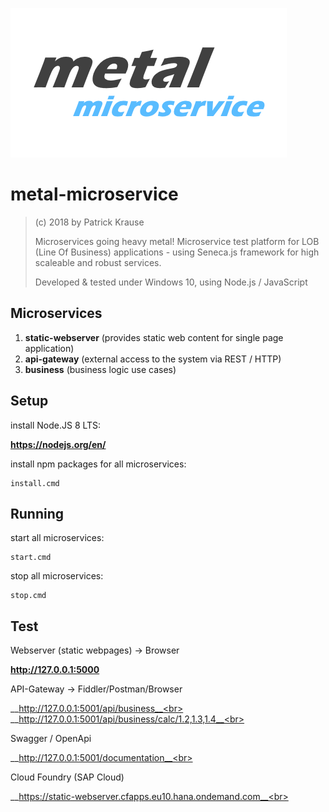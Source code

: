 ![Logo](https://github.com/PKrause79/metal-microservice/blob/master/metal-microservice-logo.png)

# metal-microservice

> (c) 2018 by Patrick Krause
> 
> Microservices going heavy metal! Microservice test platform for LOB (Line Of Business) 
> applications - using Seneca.js framework for high scaleable and robust services.
> 
> Developed & tested under Windows 10, using Node.js / JavaScript

## Microservices

1. __static-webserver__ (provides static web content for single page application)
2. __api-gateway__ (external access to the system via REST / HTTP)
3. __business__ (business logic use cases)

## Setup

install Node.JS 8 LTS:

__https://nodejs.org/en/__

install npm packages for all microservices:
```
install.cmd
```
## Running

start all microservices:
```
start.cmd
```
stop all microservices:
```
stop.cmd
 ```
## Test

Webserver (static webpages) -> Browser

  __http://127.0.0.1:5000__

API-Gateway -> Fiddler/Postman/Browser

  __http://127.0.0.1:5001/api/business__<br>
  __http://127.0.0.1:5001/api/business/calc/1.2,1.3,1.4__<br>
  
Swagger / OpenApi

 __http://127.0.0.1:5001/documentation__<br>
  
Cloud Foundry (SAP Cloud)

 __https://static-webserver.cfapps.eu10.hana.ondemand.com__<br>
